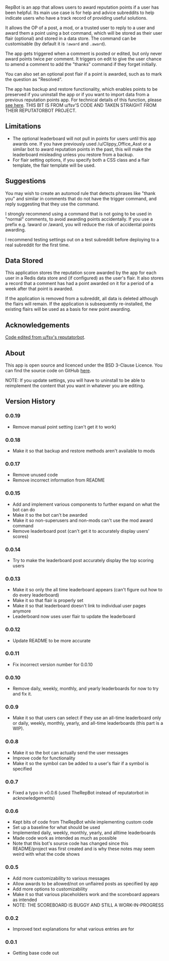 RepBot is an app that allows users to award reputation points if a user has been helpful. Its main use case is for help and advice subreddits to help indicate users who have a track record of providing useful solutions.

It allows the OP of a post, a mod, or a trusted user to reply to a user and award them a point using a bot command, which will be stored as their user flair (optional) and stored in a data store. The command can be customisable (by default it is `!award` and `.award`).

The app gets triggered when a comment is posted or edited, but only never award points twice per comment. It triggers on edit to give the user chance to amend a comment to add the "thanks" command if they forget initially.

You can also set an optional post flair if a point is awarded, such as to mark the question as "Resolved".

The app has backup and restore functionality, which enables points to be preserved if you uninstall the app or if you want to import data from a previous reputation points app. For technical details of this function, please [see here](https://www.reddit.com/r/fsvapps/wiki/reputatorbotbackup/). THIS BIT IS FROM u/fsv'S CODE AND TAKEN STRAIGHT FROM THEIR REPUTATORBOT PROJECT.

## Limitations

* The optional leaderboard will not pull in points for users until this app awards one. If you have previously used /u/Clippy_Office_Asst or a similar bot to award reputation points in the past, this will make the leaderboard misleading unless you restore from a backup.
* For flair setting options, if you specify both a CSS class and a flair template, the flair template will be used.

## Suggestions

You may wish to create an automod rule that detects phrases like "thank you" and similar in comments that do not have the trigger command, and reply suggesting that they use the command.

I strongly recommend using a command that is not going to be used in "normal" comments, to avoid awarding points accidentally. If you use a prefix e.g. !award or /award, you will reduce the risk of accidental points awarding.

I recommend testing settings out on a test subreddit before deploying to a real subreddit for the first time.

## Data Stored

This application stores the reputation score awarded by the app for each user in a Redis data store and (if configured) as the user's flair. It also stores a record that a comment has had a point awarded on it for a period of a week after that point is awarded.

If the application is removed from a subreddit, all data is deleted although the flairs will remain. If the application is subsequently re-installed, the existing flairs will be used as a basis for new point awarding.

## Acknowledgements

[Code edited from u/fsv's reputatorbot](https://github.com/fsvreddit/reputatorbot).

## About

This app is open source and licenced under the BSD 3-Clause Licence. You can find the source code on GitHub [here](https://github.com/JylerG/TheRepBot).

NOTE: If you update settings, you will have to uninstall to be able to reimplement the content that you want in whatever you are editing.

## Version History
### 0.0.19
* Remove manual point setting (can't get it to work)
### 0.0.18
* Make it so that backup and restore methods aren't available to mods
### 0.0.17
* Remove unused code
* Remove incorrect information from README
### 0.0.15
* Add and implement various components to further expand on what the bot can do
* Make it so the bot can't be awarded
* Make it so non-superusers and non-mods can't use the mod award command
* Remove leaderboard post (can't get it to accurately display users' scores)
### 0.0.14
* Try to make the leaderboard post accurately display the top scoring users
### 0.0.13
* Make it so only the all time leaderboard appears (can't figure out how to do every leaderboard)
* Make it so that flair is properly set
* Make it so that leaderboard doesn't link to individual user pages anymore
* Leaderboard now uses user flair to update the leaderboard
### 0.0.12
* Update README to be more accurate
### 0.0.11
* Fix incorrect version number for 0.0.10
### 0.0.10
* Remove daily, weekly, monthly, and yearly leaderboards for now to try and fix it.
### 0.0.9
* Make it so that users can select if they use an all-time leaderboard only or daily, weekly, monthly, yearly, and all-time leaderboards (this part is a WIP).
### 0.0.8
* Make it so the bot can actually send the user messages
* Improve code for functionality
* Make it so the symbol can be added to a user's flair if a symbol is specified
### 0.0.7
* Fixed a typo in v0.0.6 (used TheRepBot instead of reputatorbot in acknowledgements)
### 0.0.6
* Kept bits of code from TheRepBot while implementing custom code
* Set up a baseline for what should be used
* Implemented daily, weekly, monthly, yearly, and alltime leaderboards
* Made code work as intended as much as possible
* Note that this bot's source code has changed since this README/project was first created and is why these notes may seem weird with what the code shows
### 0.0.5
* Add more customizability to various messages
* Allow awards to be allowed/not on unflaired posts as specified by app 
* Add more options to customizability
* Make it so that various placeholders work and the scoreboard appears as intended
* NOTE: THE SCOREBOARD IS BUGGY AND STILL A WORK-IN-PROGRESS
### 0.0.2
* Improved text explanations for what various entries are for
### 0.0.1
* Getting base code out